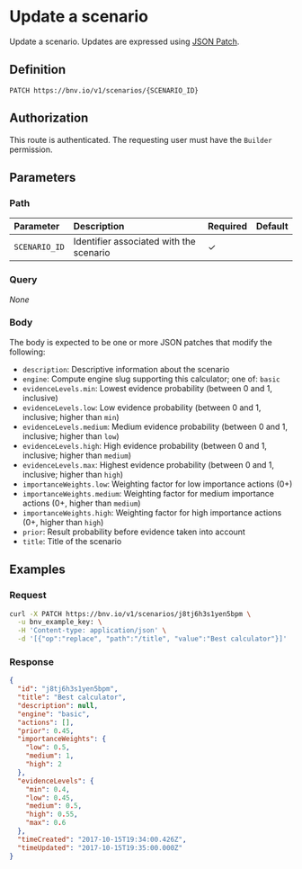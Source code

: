 # Update a scenario

Update a scenario. Updates are expressed using [JSON Patch](https://tools.ietf.org/html/rfc6902).


## Definition

```
PATCH https://bnv.io/v1/scenarios/{SCENARIO_ID}
```


## Authorization

This route is authenticated. The requesting user must have the `Builder` permission.


## Parameters

### Path

| Parameter      | Description | Required | Default |
| :------------- | :---------- | :------- | :------ |
| `SCENARIO_ID`  | Identifier associated with the scenario | ✓ | |

### Query

*None*

### Body

The body is expected to be one or more JSON patches that modify the following:

- `description`: Descriptive information about the scenario
- `engine`: Compute engine slug supporting this calculator; one of: `basic`
- `evidenceLevels.min`: Lowest evidence probability (between 0 and 1, inclusive)
- `evidenceLevels.low`: Low evidence probability (between 0 and 1, inclusive; higher than `min`)
- `evidenceLevels.medium`: Medium evidence probability (between 0 and 1, inclusive; higher than `low`)
- `evidenceLevels.high`: High evidence probability (between 0 and 1, inclusive; higher than `medium`)
- `evidenceLevels.max`: Highest evidence probability (between 0 and 1, inclusive; higher than `high`)
- `importanceWeights.low`: Weighting factor for low importance actions (0+)
- `importanceWeights.medium`: Weighting factor for medium importance actions (0+, higher than `medium`)
- `importanceWeights.high`: Weighting factor for high importance actions (0+, higher than `high`)
- `prior`: Result probability before evidence taken into account
- `title`: Title of the scenario


## Examples

### Request

```sh
curl -X PATCH https://bnv.io/v1/scenarios/j8tj6h3s1yen5bpm \
  -u bnv_example_key: \
  -H 'Content-type: application/json' \
  -d '[{"op":"replace", "path":"/title", "value":"Best calculator"}]'
```

### Response

```json
{
  "id": "j8tj6h3s1yen5bpm",
  "title": "Best calculator",
  "description": null,
  "engine": "basic",
  "actions": [],
  "prior": 0.45,
  "importanceWeights": {
    "low": 0.5,
    "medium": 1,
    "high": 2
  },
  "evidenceLevels": {
    "min": 0.4,
    "low": 0.45,
    "medium": 0.5,
    "high": 0.55,
    "max": 0.6
  },
  "timeCreated": "2017-10-15T19:34:00.426Z",
  "timeUpdated": "2017-10-15T19:35:00.000Z"
}
```
